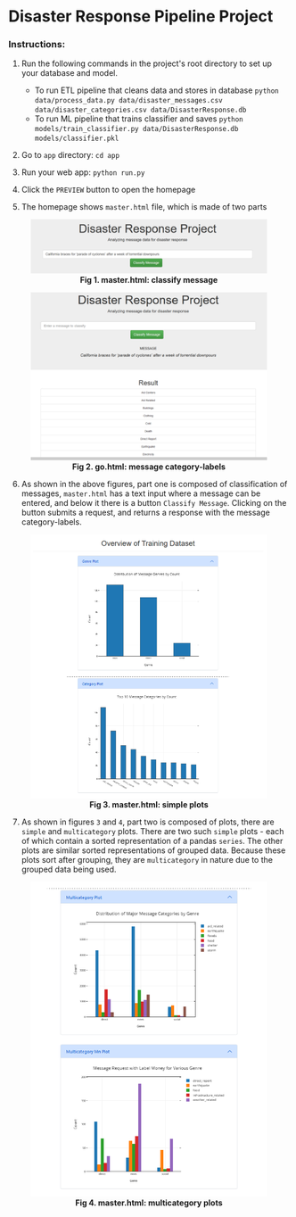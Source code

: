 # Disaster Response Pipeline Project

### Instructions:
1. Run the following commands in the project's root directory to set up your database and model.

    - To run ETL pipeline that cleans data and stores in database
        `python data/process_data.py data/disaster_messages.csv data/disaster_categories.csv data/DisasterResponse.db`
    - To run ML pipeline that trains classifier and saves
        `python models/train_classifier.py data/DisasterResponse.db models/classifier.pkl`

2. Go to `app` directory: `cd app`

3. Run your web app: `python run.py`

4. Click the `PREVIEW` button to open the homepage

5. The homepage shows `master.html` file, which is made of two parts

<figure>
<img src="images/response_message_classification.PNG" alt="message classification" width="600" title="message classification">
<figcaption align = "center"><b>Fig 1. master.html: classify message</b></figcaption>
</figure>

<figure>
<img src="images/response_message_classification_classify_message.PNG" alt="message classification label response" width="600" title="message classification label response">
<figcaption align = "center"><b>Fig 2. go.html: message category-labels</b></figcaption>
</figure>

6. As shown in the above figures, part one is composed of classification of messages, `master.html` has a text input where a message can be entered, and below it there is a button `Classify Message`. Clicking on the button submits a request, and returns a response with the message category-labels.

<figure>
<img src="images/overview_plot_a.PNG" alt="simple plots" width="600" title="simple plots">
<figcaption align = "center"><b>Fig 3. master.html: simple plots</b></figcaption>
</figure>

7. As shown in figures `3` and `4`, part two is composed of plots, there are `simple` and `multicategory` plots. There are two such `simple` plots - each of which contain a sorted representation of a pandas `series`. The other plots are similar sorted representations of grouped data. Because these plots sort after grouping, they are `multicategory` in nature due to the grouped data being used.

<figure>
<img src="images/overview_plot_b.PNG" alt="multicategory plots" width="600" title="multicategory plots">
<figcaption align = "center"><b>Fig 4. master.html: multicategory plots</b></figcaption>
</figure>